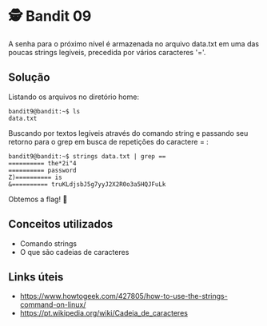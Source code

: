 # 🕵️ Bandit 09

A senha para o próximo nível é armazenada no arquivo data.txt em uma das poucas strings legíveis, precedida por vários caracteres '='.

## Solução

Listando os arquivos no diretório home:
```
bandit9@bandit:~$ ls
data.txt
```

Buscando por textos legíveis através do comando string e passando seu retorno para o grep em busca de repetições do caractere = :
```
bandit9@bandit:~$ strings data.txt | grep ==
========== the*2i"4
========== password
Z)========== is
&========== truKLdjsbJ5g7yyJ2X2R0o3a5HQJFuLk
```

Obtemos a flag! 🥷

## Conceitos utilizados

- Comando strings
- O que são cadeias de caracteres

## Links úteis

- https://www.howtogeek.com/427805/how-to-use-the-strings-command-on-linux/
- https://pt.wikipedia.org/wiki/Cadeia_de_caracteres

